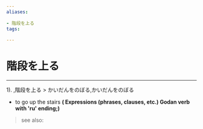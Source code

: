 ```yaml
---
aliases:
    
- 階段を上る
tags:
    
---
```


# 階段を上る
---
1).
,階段を上る > かいだんをのぼる,かいだんをのぼる

- to go up the stairs
**( Expressions (phrases, clauses, etc.) Godan verb with 'ru' ending;)**
> see also: 
            